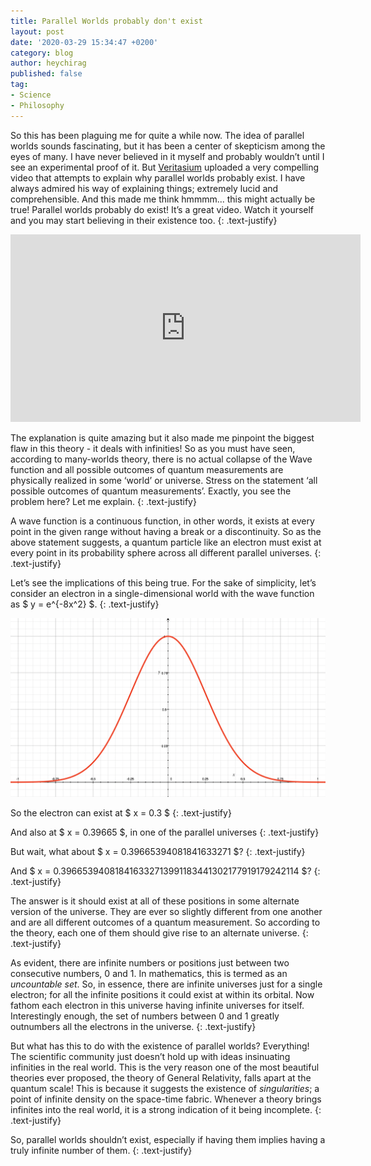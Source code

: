 ```yaml
---
title: Parallel Worlds probably don't exist
layout: post
date: '2020-03-29 15:34:47 +0200'
category: blog
author: heychirag
published: false
tag:
- Science
- Philosophy
---
```


So this has been plaguing me for quite a while now. The idea of parallel worlds sounds fascinating, but it has been a center of skepticism among the eyes of many. I have never believed in it myself and probably wouldn’t until I see an experimental proof of it. But [Veritasium](https://www.youtube.com/channel/UCHnyfMqiRRG1u-2MsSQLbXA) uploaded a very compelling video that attempts to explain why parallel worlds probably exist. I have always admired his way of explaining things; extremely lucid and comprehensible. And this made me think hmmmm... this might actually be true! Parallel worlds probably do exist! It’s a great video. Watch it yourself and you may start believing in their existence too.
{: .text-justify}

<iframe width="560" height="300" src="https://www.youtube.com/embed/kTXTPe3wahc" frameborder="0" allow="accelerometer; autoplay; encrypted-media; gyroscope; picture-in-picture" allowfullscreen></iframe>

The explanation is quite amazing but it also made me pinpoint the biggest flaw in this theory - it deals with infinities! So as you must have seen, according to many-worlds theory, there is no actual collapse of the Wave function and all possible outcomes of quantum measurements are physically realized in some ‘world’ or universe. Stress on the statement <span class="evidence">‘all possible outcomes of quantum measurements’</span>. Exactly, you see the problem here? Let me explain.
{: .text-justify}

A wave function is a continuous function, in other words, it exists at every point in the given range without having a break or a discontinuity. So as the above statement suggests, a quantum particle like an electron must exist at every point in its probability sphere across all different parallel universes.
{: .text-justify}

Let’s see the implications of this being true. For the sake of simplicity, let’s consider an electron in a single-dimensional world with the wave function as $ y = e^{-8x^2} $.
{: .text-justify}

<img src="/assets/images/e-to-minus-eight-x-square.png" alt="">

So the electron can exist at $ x = 0.3 $
{: .text-justify}

And also at $ x = 0.39665 $, in one of the parallel universes
{: .text-justify}

But wait, what about $ x = 0.39665394081841633271 $?
{: .text-justify}

And $ x = 0.396653940818416332713991183441302177919179242114 $?
{: .text-justify}

The answer is it should exist at all of these positions in some alternate version of the universe. They are ever so slightly different from one another and are all different outcomes of a quantum measurement. So according to the theory, each one of them should give rise to an alternate universe.
{: .text-justify}

As evident, there are infinite numbers or positions just between two consecutive numbers, $0$ and $1$. In mathematics, this is termed as an _uncountable set_. So, in essence, there are infinite universes just for a single electron; for all the infinite positions it could exist at within its orbital. Now fathom each electron in this universe having infinite universes for itself. Interestingly enough, the set of numbers between $0$ and $1$ greatly outnumbers all the electrons in the universe.
{: .text-justify}

But what has this to do with the existence of parallel worlds? Everything! The scientific community just doesn’t hold up with ideas insinuating infinities in the real world. This is the very reason one of the most beautiful theories ever proposed, the theory of General Relativity, falls apart at the quantum scale! This is because it suggests the existence of _singularities_; a point of infinite density on the space-time fabric. Whenever a theory brings infinites into the real world, it is a strong indication of it being incomplete.
{: .text-justify}

So, parallel worlds shouldn’t exist, especially if having them implies having a truly infinite number of them.
{: .text-justify}

<div class="breaker"></div>
